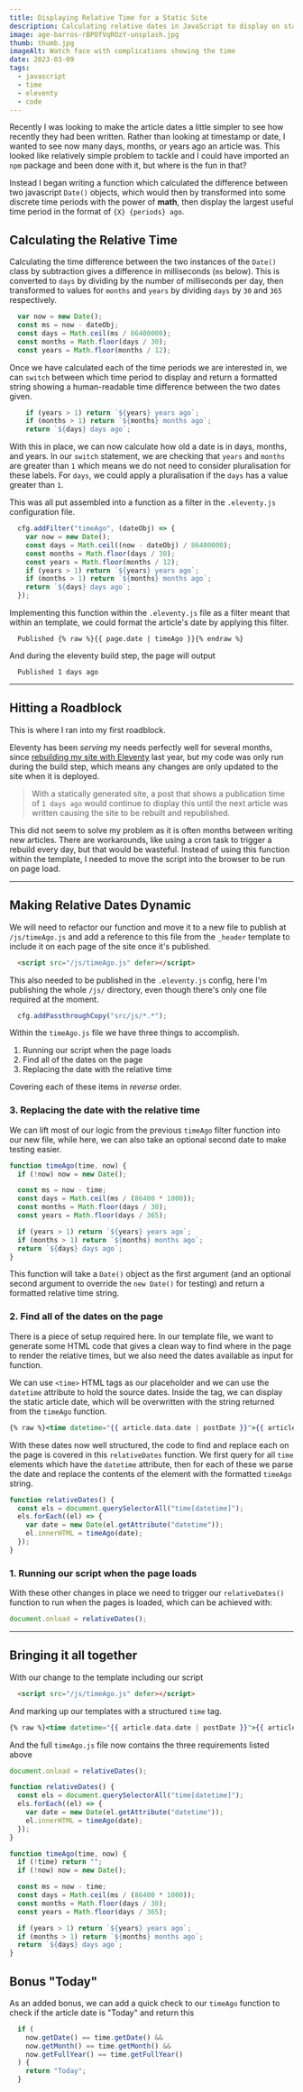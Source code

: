 ```yaml
---
title: Displaying Relative Time for a Static Site
description: Calculating relative dates in JavaScript to display on statically generated sites, including those built with Eleventy - like this one
image: age-barros-rBPOfVqROzY-unsplash.jpg
thumb: thumb.jpg
imageAlt: Watch face with complications showing the time
date: 2023-03-09
tags:
  - javascript
  - time
  - eleventy
  - code
---
```

Recently I was looking to make the article dates a little simpler to see how recently they had been written. Rather than looking at timestamp or date, I wanted to see now many days, months, or years ago an article was. This looked like relatively simple problem to tackle and I could have imported an `npm` package and been done with it, but where is the fun in that?

Instead I began writing a function which calculated the difference between two javascript `Date()` objects, which would then by transformed into some discrete time periods with the power of **math**, then display the largest useful time period in the format of `{X} {periods} ago`.

## Calculating the Relative Time

Calculating the time difference between the two instances of the `Date()` class by subtraction gives a difference in milliseconds (`ms` below). This is converted to `days` by dividing by the number of milliseconds per day, then transformed to values for `months` and `years` by dividing `days` by `30` and `365` respectively.

```javascript
  var now = new Date();
  const ms = now - dateObj;
  const days = Math.ceil(ms / 86400000);
  const months = Math.floor(days / 30);
  const years = Math.floor(months / 12);
```

Once we have calculated each of the time periods we are interested in, we can `switch` between which time period to display and return a formatted string showing a human-readable time difference between the two dates given.

```javascript
    if (years > 1) return `${years} years ago`;
    if (months > 1) return `${months} months ago`;
    return `${days} days ago`;
```

With this in place, we can now calculate how old a date is in days, months, and years. In our `switch` statement, we are checking that `years` and `months` are greater than `1` which means we do not need to consider pluralisation for these labels. For `days`, we could apply a pluralisation if the `days` has a value greater than `1`.

This was all put assembled into a function as a filter in the `.eleventy.js` configuration file.

```javascript
  cfg.addFilter("timeAgo", (dateObj) => {
    var now = new Date();
    const days = Math.ceil((now - dateObj) / 86400000);
    const months = Math.floor(days / 30);
    const years = Math.floor(months / 12);
    if (years > 1) return `${years} years ago`;
    if (months > 1) return `${months} months ago`;
    return `${days} days ago`;
  });
```

Implementing this function within the `.eleventy.js` file as a filter meant that within an template, we could format the article's date by applying this filter.

```text
  Published {% raw %}{{ page.date | timeAgo }}{% endraw %}
```

And during the eleventy build step, the page will output

```text
  Published 1 days ago
```

---

## Hitting a Roadblock

This is where I ran into my first roadblock.

Eleventy has been _serving_ my needs perfectly well for several months, since [rebuilding my site with Eleventy](/articles/eleventy/) last year, but my code was only run during the build step, which means any changes are only updated to the site when it is deployed.

> With a statically generated site, a post that shows a publication time of `1 days ago` would continue to display this until the next article was written causing the site to be rebuilt and republished.

This did not seem to solve my problem as it is often months between writing new articles. There are workarounds, like using a cron task to trigger a rebuild every day, but that would be wasteful. Instead of using this function within the template, I needed to move the script into the browser to be run on page load.

---

## Making Relative Dates Dynamic

We will need to refactor our function and move it to a new file to publish at `/js/timeAgo.js` and add a reference to this file from the `_header` template to include it on each page of the site once it's published.

```html
  <script src="/js/timeAgo.js" defer></script>
```

This also needed to be published in the `.eleventy.js` config, here I'm publishing the whole `/js/` directory, even though there's only one file required at the moment.

```javascript
  cfg.addPassthroughCopy("src/js/*.*");
```

Within the `timeAgo.js` file we have three things to accomplish.

1. Running our script when the page loads
2. Find all of the dates on the page
3. Replacing the date with the relative time

Covering each of these items in _reverse_ order.

### 3. Replacing the date with the relative time

We can lift most of our logic from the previous `timeAgo` filter function into our new file, while here, we can also take an optional second date to make testing easier.

```javascript
function timeAgo(time, now) {
  if (!now) now = new Date();

  const ms = now - time;
  const days = Math.ceil(ms / (86400 * 1000));
  const months = Math.floor(days / 30);
  const years = Math.floor(days / 365);

  if (years > 1) return `${years} years ago`;
  if (months > 1) return `${months} months ago`;
  return `${days} days ago`;
}
```

This function will take a `Date()` object as the first argument (and an optional second argument to override the `new Date()` for testing) and return a formatted relative time string.

### 2. Find all of the dates on the page

There is a piece of setup required here. In our template file, we want to generate some HTML code that gives a clean way to find where in the page to render the relative times, but we also need the dates available as input for function.

We can use `<time>` HTML tags as our placeholder and we can use the `datetime` attribute to hold the source dates. Inside the tag, we can display the static article date, which will be overwritten with the string returned from the `timeAgo` function.

```mustache
{% raw %}<time datetime="{{ article.data.date | postDate }}">{{ article.data.date | postDate }}</time>{% endraw %}
```

With these dates now well structured, the code to find and replace each on the page is covered in this `relativeDates` function. We first query for all `time` elements which have the `datetime` attribute, then for each of these we parse the date and replace the contents of the element with the formatted `timeAgo` string.

```javascript
function relativeDates() {
  const els = document.querySelectorAll("time[datetime]");
  els.forEach((el) => {
    var date = new Date(el.getAttribute("datetime"));
    el.innerHTML = timeAgo(date);
  });
}
```

### 1. Running our script when the page loads

With these other changes in place we need to trigger our `relativeDates()` function to run when the pages is loaded, which can be achieved with:

```javascript
document.onload = relativeDates();
```

---

## Bringing it all together

With our change to the template including our script

```html
  <script src="/js/timeAgo.js" defer></script>
```

And marking up our templates with a structured `time` tag.

```mustache
{% raw %}<time datetime="{{ article.data.date | postDate }}">{{ article.data.date | postDate }}</time>{% endraw %}
```

And the full `timeAgo.js` file now contains the three requirements listed above

```javascript
document.onload = relativeDates();

function relativeDates() {
  const els = document.querySelectorAll("time[datetime]");
  els.forEach((el) => {
    var date = new Date(el.getAttribute("datetime"));
    el.innerHTML = timeAgo(date);
  });
}

function timeAgo(time, now) {
  if (!time) return "";
  if (!now) now = new Date();

  const ms = now - time;
  const days = Math.ceil(ms / (86400 * 1000));
  const months = Math.floor(days / 30);
  const years = Math.floor(days / 365);

  if (years > 1) return `${years} years ago`;
  if (months > 1) return `${months} months ago`;
  return `${days} days ago`;
}
```

## Bonus "Today"

As an added bonus, we can add a quick check to our `timeAgo` function to check if the article date is "Today" and return this

```javascript
  if (
    now.getDate() == time.getDate() &&
    now.getMonth() == time.getMonth() &&
    now.getFullYear() == time.getFullYear()
  ) {
    return "Today";
  }
```